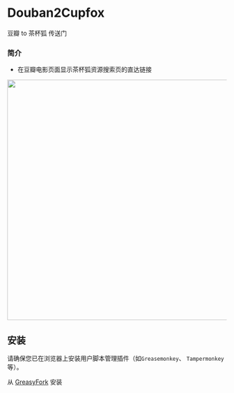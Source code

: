 # Douban2Cupfox
豆瓣 to 茶杯狐 传送门

### 简介
* 在豆瓣电影页面显示茶杯狐资源搜索页的直达链接

<img src="https://ooo.0o0.ooo/2017/05/25/5926a12a2437f.png" width=550px>

## 安装
请确保您已在浏览器上安装用户脚本管理插件（如`Greasemonkey`、 `Tampermonkey`等）。  

从 [GreasyFork](https://greasyfork.org/zh-CN/scripts/30020-douban2cupfox) 安装

